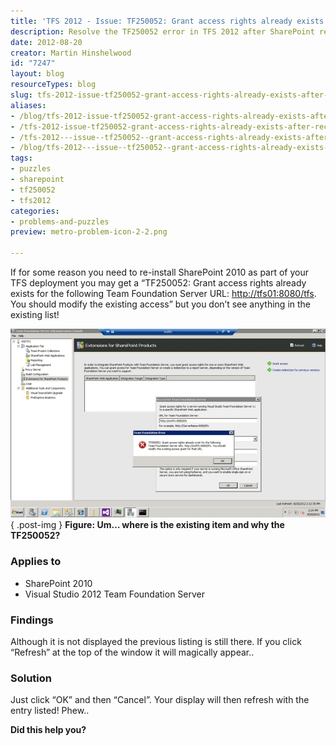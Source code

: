 ```yaml
---
title: 'TFS 2012 - Issue: TF250052: Grant access rights already exists after reconfigure of SharePoint'
description: Resolve the TF250052 error in TFS 2012 after SharePoint reconfiguration. Discover the simple refresh solution to access rights issues. Get help now!
date: 2012-08-20
creator: Martin Hinshelwood
id: "7247"
layout: blog
resourceTypes: blog
slug: tfs-2012-issue-tf250052-grant-access-rights-already-exists-after-reconfigure-of-sharepoint
aliases:
- /blog/tfs-2012-issue-tf250052-grant-access-rights-already-exists-after-reconfigure-of-sharepoint
- /tfs-2012-issue-tf250052-grant-access-rights-already-exists-after-reconfigure-of-sharepoint
- /tfs-2012---issue--tf250052--grant-access-rights-already-exists-after-reconfigure-of-sharepoint
- /blog/tfs-2012---issue--tf250052--grant-access-rights-already-exists-after-reconfigure-of-sharepoint
tags:
- puzzles
- sharepoint
- tf250052
- tfs2012
categories:
- problems-and-puzzles
preview: metro-problem-icon-2-2.png

---
```

If for some reason you need to re-install SharePoint 2010 as part of your TFS deployment you may get a “TF250052: Grant access rights already exists for the following Team Foundation Server URL: [http://tfs01:8080/tfs](http://tfs01:8080/tfs). You should modify the existing access” but you don’t see anything in the existing list!

[![image](images/image_thumb60-1-1.png "image")](http://blog.hinshelwood.com/files/2012/08/image60.png)  
{ .post-img }
**Figure: Um… where is the existing item and why the TF250052?**

### Applies to

- SharePoint 2010
- Visual Studio 2012 Team Foundation Server

### Findings

Although it is not displayed the previous listing is still there. If you click “Refresh” at the top of the window it will magically appear..

### Solution

Just click “OK” and then “Cancel”. Your display will then refresh with the entry listed! Phew..

**Did this help you?**
